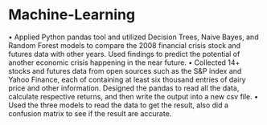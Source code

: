 # Machine-Learning
•	Applied Python pandas tool and utilized Decision Trees, Naive Bayes, and Random Forest models to compare the 2008 financial crisis stock and futures data with other years. Used findings to predict the potential of another economic crisis happening in the near future. 
•	Collected 14+ stocks and futures data from open sources such as the S&P index and Yahoo Finance, each of containing at least six thousand entries of dairy price and other information. Designed the pandas to read all the data, calculate respective returns, and then write the output into a new csv file. 
•	Used the three models to read the data to get the result, also did a confusion matrix to see if the result are accurate. 
